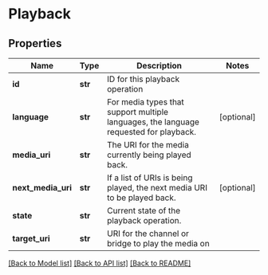 # Playback

## Properties
Name | Type | Description | Notes
------------ | ------------- | ------------- | -------------
**id** | **str** | ID for this playback operation | 
**language** | **str** | For media types that support multiple languages, the language requested for playback. | [optional] 
**media_uri** | **str** | The URI for the media currently being played back. | 
**next_media_uri** | **str** | If a list of URIs is being played, the next media URI to be played back. | [optional] 
**state** | **str** | Current state of the playback operation. | 
**target_uri** | **str** | URI for the channel or bridge to play the media on | 

[[Back to Model list]](../README.md#documentation-for-models) [[Back to API list]](../README.md#documentation-for-api-endpoints) [[Back to README]](../README.md)


